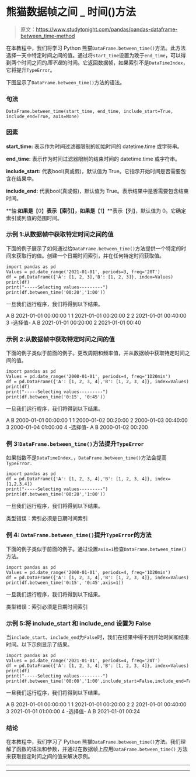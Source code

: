 # 熊猫数据帧之间 _ 时间()方法

> 原文：<https://www.studytonight.com/pandas/pandas-dataframe-between_time-method>

在本教程中，我们将学习 Python 熊猫`DataFrame.between_time()`方法。此方法选择一天中特定时间之间的值。通过将`start_time`设置为晚于`end_time`，可以得到两个时间之间的*而不是*的时间。它返回数据帧，如果索引不是`DataTimeIndex`，它将提升`TypeError`。

下图显示了`DataFrame.between_time()`方法的语法。

### 句法

```
DataFrame.between_time(start_time, end_time, include_start=True, include_end=True, axis=None)
```

### 因素

**start_time:** 表示作为时间过滤器限制的初始时间的 datetime.time 或字符串。

**end_time:** 表示作为时间过滤器限制的结束时间的 datetime.time 或字符串。

**include_start:** 代表bool(真或假)，默认值为 True。它指示开始时间是否需要包含在结果中。

**include_end:** 代表bool(真或假)，默认值为 True。表示结果中是否需要包含结束时间。

**轴:**如果是**【0】**表示【索引】，如果是**【1】**表示【列】，默认值为 0。它确定索引或列值的范围时间。

### 示例 1:从数据帧中获取特定时间之间的值

下面的例子展示了如何通过给`DataFrame.between_time()`方法提供一个特定的时间来获取行的值。创建一个日期时间索引，并在任何特定时间获取值。

```
import pandas as pd
Values = pd.date_range('2021-01-01', periods=3, freq='20T')
df = pd.DataFrame({'A': [1, 2, 3],'B': [1, 2, 3]}, index=Values)
print(df)
print("-----Selecting values---------")
print(df.between_time('00:20','1:00'))
```

一旦我们运行程序，我们将得到以下结果。

A B
2021-01-01 00:00:00 1 1
2021-01-01 00:20:00 2 2
2021-01-01 00:40:00 3
-选择值-
A B
2021-01-01 00:20:00 2
2021-01-01 00:40

### 示例 2:从数据帧中获取特定时间之间的值

下面的例子类似于前面的例子。更改周期和频率值，并从数据帧中获取特定时间之间的值。

```
import pandas as pd
Values = pd.date_range('2000-01-01', periods=4, freq='1D20min')
df = pd.DataFrame({'A': [1, 2, 3, 4],'B': [1, 2, 3, 4]}, index=Values)
print(df)
print("-----Selecting values---------")
print(df.between_time('0:15', '0:45'))
```

一旦我们运行程序，我们将得到以下结果。

A B
2000-01-01 00:00:00 1 1
2000-01-02 00:20:00 2
2000-01-03 00:40:00 3
2000-01-04 01:00:00 4
-选择值-
A B
2000-01-02 00:200

### 例 3:`DataFrame.between_time()`方法提升`TypeError`

如果指数不是`DataTimeIndex,`，`DataFrame.between_time()`方法会提高`TypeError.`

```
import pandas as pd
df = pd.DataFrame({'A': [1, 2, 3, 4],'B': [1, 2, 3, 4]}, index=[1,2,3,4])
print("-----Selecting values---------")
print(df.between_time('00:20','1:00'))
```

一旦我们运行程序，我们将得到以下结果。

类型错误：索引必须是日期时间索引

### 例 4: `DataFrame.between_time()`提升`TypeError`的方法

下面的例子类似于前面的例子。通过设置`axis=1`检查`DataFrame.between_time()`方法。

```
import pandas as pd
Values = pd.date_range('2000-01-01', periods=4, freq='1D20min')
df = pd.DataFrame({'A': [1, 2, 3, 4],'B': [1, 2, 3, 4]}, index=Values)
print(df.between_time('0:15', '0:45',axis=1))
```

一旦我们运行程序，我们将得到以下结果。

类型错误：索引必须是日期时间索引

### 示例 5:将 include_start 和 include_end 设置为 False

当`include_start`、`include_end`为`False`时，我们在结果中得不到开始时间和结束时间。以下示例显示了结果。

```
import pandas as pd
Values = pd.date_range('2021-01-01', periods=4, freq='20T')
df = pd.DataFrame({'A': [1, 2, 3, 4],'B': [1, 2, 3, 4]}, index=Values)
print(df)
print("-----Selecting values---------")
print(df.between_time('00:00','1:00',include_start=False,include_end=False))
```

一旦我们运行程序，我们将得到以下结果。

A B
2021-01-01 00:00:00 1 1
2021-01-01 00:20:00 2 2
2021-01-01 00:40:00 3
2021-01-01 01:00:00 4
-选择值-
A B
2021-01-01 00:24

### 结论

在本教程中，我们学习了 Python 熊猫`DataFrame.between_time()`方法。我们理解了函数的语法和参数，并通过在数据帧上应用`DataFrame.between_time()` 方法来获取指定时间之间的值来解决示例。

* * *

* * *